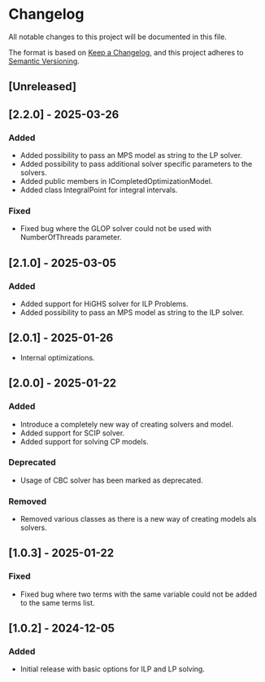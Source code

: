 # Changelog

All notable changes to this project will be documented in this file.

The format is based on [Keep a Changelog](https://keepachangelog.com/en/1.0.0/),
and this project adheres to [Semantic Versioning](https://semver.org/spec/v2.0.0.html).

## [Unreleased]

## [2.2.0] - 2025-03-26

### Added

- Added possibility to pass an MPS model as string to the LP solver.
- Added possibility to pass additional solver specific parameters to the solvers.
- Added public members in ICompletedOptimizationModel.
- Added class IntegralPoint for integral intervals.

### Fixed

- Fixed bug where the GLOP solver could not be used with NumberOfThreads parameter.

## [2.1.0] - 2025-03-05

### Added

- Added support for HiGHS solver for ILP Problems.
- Added possibility to pass an MPS model as string to the ILP solver.

## [2.0.1] - 2025-01-26

- Internal optimizations.

## [2.0.0] - 2025-01-22

### Added

- Introduce a completely new way of creating solvers and model.
- Added support for SCIP solver.
- Added support for solving CP models.

### Deprecated

- Usage of CBC solver has been marked as deprecated.

### Removed

- Removed various classes as there is a new way of creating models als solvers.

## [1.0.3] - 2025-01-22

### Fixed

- Fixed bug where two terms with the same variable could not be added to the same terms list.

## [1.0.2] - 2024-12-05

### Added

- Initial release with basic options for ILP and LP solving.
